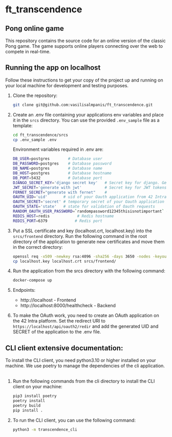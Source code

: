 # ft_transcendence
## Pong online game

This repository contains the source code for an online version of the classic Pong game. The game supports online players connecting over the web to compete in real-time.

## Running the app on localhost

Follow these instructions to get your copy of the project up and running on your local machine for development and testing purposes.

1. Clone the repository:
   ```bash
   git clone git@github.com:vasilisalmpanis/ft_transcendence.git
   ```
2. Create an .env file containing your applications env variables and place it in the `srcs` directory. You can use the provided `.env_sample` file as a template:
    ```bash
    cd ft_transcendence/srcs
    cp .env_sample .env
    ```
    Environment variables required in .env are:
    ```bash
    DB_USER=postgres        # Database user
    DB_PASSWORD=postgres    # Database password
    DB_NAME=postgres        # Database name
    DB_HOST=postgres        # Database hostname
    DB_PORT=5432            # Database port
    DJANGO_SECRET_KEY='django secret key'   # Secret key for django. Generate it.
    JWT_SECRET='generate with jwt'          # Secret key for JWT tokens. Generate.
    FERNET_SECRET="generate with fernet"    #
    OAUTH_UID='uid'       # uid of your Oauth application from 42 Intra
    OAUTH_SECRET='secret' # temporary secret of your Oauth application from 42 Intra
    OAUTH_STATE='state'   # state for validation of Oauth requests
    RANDOM_OAUTH_USER_PASSWORD=`randompassword12345thisisnotimportant` # a password for users created by Oauth (unused)
    REDIS_HOST=redis            # Redis hostname
    REDIS_PORT=6379            # Redis port
    ```

3. Put a SSL certificate and key (localhost.crt, localhost.key) into the `srcs/frontend` directory. Run the following command in the root directory of the application to generate new certificates and move them in the correct directory:
    ```bash
    openssl req -x509 -newkey rsa:4096 -sha256 -days 3650 -nodes -keyout localhost.key -out localhost.crt
    cp localhost.key localhost.crt srcs/frontend/
    ```

4. Run the application from the srcs directory with the following command:
    ```bash
    docker-compose up
    ```

5. Endpoints:
    * http://localhost - Frontend
    * http://localhost:8000/healthcheck - Backend

6. To make the OAuth work, you need to create an OAuth application on the 42 Intra platform. Set the redirect URI to `https://localhost/api/oauth2/redir` and add the generated UID and SECRET of the application to the .env file.

## CLI client extensive documentation:
To install the CLI client, you need python3.10 or higher installed on your machine. We use poetry to manage the dependencies of the cli application.<br/><br/>
1. Run the following commands from the cli directory to install the CLI client on your machine:
    ```bash
    pip3 install poetry
    poetry install
    poetry build 
    pip install .
    ``` 

2. To run the CLI client, you can use the following command:
    ```bash
    python3 -m transcendence_cli
    ```


